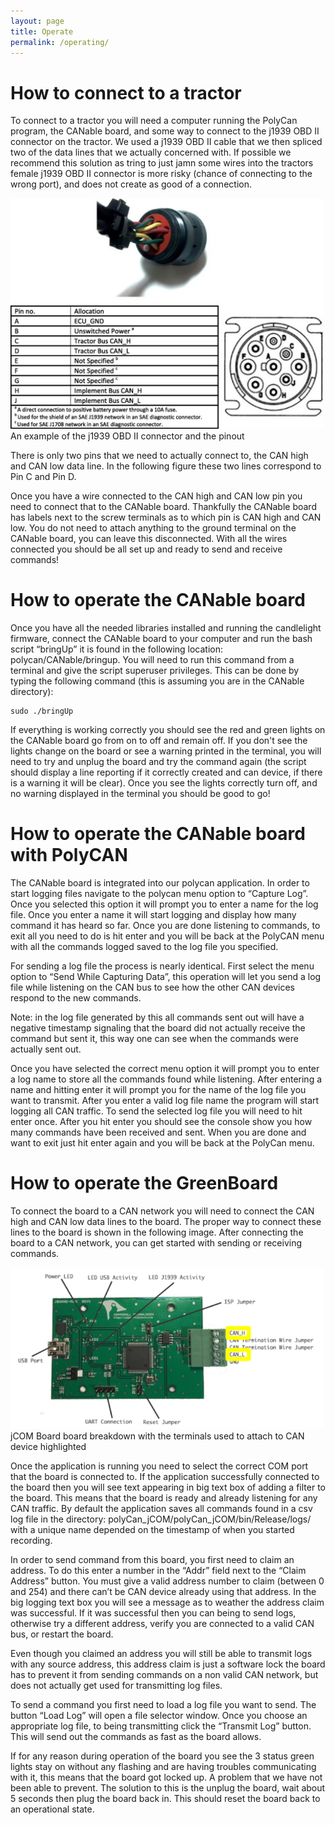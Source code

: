 ```yaml
---
layout: page
title: Operate
permalink: /operating/
---
```

# How to connect to a tractor
To connect to a tractor you will need a computer running the PolyCan program, the CANable board, and some way to connect to the j1939 OBD II connector on the tractor. We used a j1939 OBD II cable that we then spliced two of the data lines that we actually concerned with. If possible we recommend this solution as tring to just jamn some wires into the tractors female j1939 OBD II connector is more risky (chance of connecting to the wrong port), and does not create as good of a connection. 

<div style="margin:0auto;"><img src="/images/can_connector_pinout.png" alt="connector" width="500"/></div>
<div style="text-align;">An example of the j1939 OBD II connector and the pinout</div>


There is only two pins that we need to actually connect to, the CAN high and CAN low data line. 
In the following figure these two lines correspond to Pin C and Pin D.

Once you have a wire connected to the CAN high and CAN low pin you need to connect that to the CANable board. Thankfully the CANable board has labels next to the screw terminals as to which pin is CAN high and CAN low. You do not need to attach anything to the ground terminal on the CANable board, you can leave this disconnected. With all the wires connected you should be all set up and ready to send and receive commands!


# How to operate the CANable board
Once you have all the needed libraries installed and running the candlelight firmware, connect the CANable board to your computer and run the bash script “bringUp” it is found in the following location: polycan/CANable/bringup. You will need to run this command from a terminal and give the script superuser privileges.  This can be done by typing the following command (this is assuming you are in the CANable directory):

    sudo ./bringUp

If everything is working correctly you should see the red and green lights on the CANable board go from on to off and remain off. If you don't see the lights change on the board or see a warning printed in the terminal, you will need to try and unplug the board and try the command again (the script should display a line reporting if it correctly created and can device, if there is a warning it will be clear). Once you see the lights correctly turn off, and no warning displayed in the terminal you should be good to go!


# How to operate the CANable board with PolyCAN
The CANable board is integrated into our polycan application. In order to start logging files navigate to the polycan menu option to “Capture Log”. Once you selected this option it will prompt you to enter a name for the log file. Once you enter a name it will start logging and display how many command it has heard so far. Once you are done listening to commands, to exit all you need to do is hit enter and you will be back at the PolyCAN menu with all the commands logged saved to the log file you specified.

For sending a log file the process is nearly identical. First select the menu option to “Send While Capturing Data”, this operation will let you send a log file while listening on the CAN bus to see how the other CAN devices respond to the new commands. 

Note: in the log file generated by this all commands sent out will have a negative timestamp signaling that the board did not actually receive the command but sent it, this way one can see when the commands were actually sent out. 

Once you have selected the correct menu option it will prompt you to enter a log name to store all the commands found while listening. After entering a name and hitting enter it will prompt you for the name of the log file you want to transmit. After you enter a valid log file name the program will start logging all CAN traffic. To send the selected log file you will need to hit enter once. After you hit enter you should see the console show you how many commands have been received and sent. When you are done and want to exit just hit enter again and you will be back at the PolyCan menu.


# How to operate the GreenBoard
To connect the board to a CAN network you will need to connect the CAN high and CAN low data lines to the board. The proper way to connect these lines to the board is shown in the following image. After connecting the board to a CAN network, you can get started with sending or receiving commands.

<div style="margin:center;"><img src="/images/GreenBoard.png" alt="GreenBoard" width="500"/></div>
<div style="margin:center;">jCOM Board board breakdown with the terminals used to attach to CAN device highlighted</div>


Once the application is running you need to select the correct COM port that the board is connected to. If the application successfully connected to the board then you will see text appearing in big text box of adding a filter to the board. This means that the board is ready and already listening for any CAN traffic. By default the application saves all commands found in a csv log file in the directory: polyCan_jCOM/polyCan_jCOM/bin/Release/logs/  with a unique name depended on the timestamp of when you started recording.

In order to send command from this board, you first need to claim an address. To do this enter a number in the “Addr” field next to the “Claim Address” button. You must give a valid address number to claim (between 0 and 254) and there can’t be CAN device already using that address. In the big logging text box you will see a message as to weather the address claim was successful. If it was successful then you can being to send logs, otherwise try a different address, verify you are connected to a valid CAN bus, or restart the board.

Even though you claimed an address you will still be able to transmit logs with any source address, this address claim is just a software lock the board has to prevent it from sending commands on a non valid CAN network, but does not actually get used for transmitting log files.

To send a command you first need to load a log file you want to send. The button “Load Log” will open a file selector window. Once you choose an appropriate log file, to being transmitting click the “Transmit Log” button. This will send out the commands as fast as the board allows. 

If for any reason during operation of the board you see the 3 status green lights stay on without any flashing and are having troubles communicating with it, this means that the board got locked up. A problem that we have not been able to prevent. The solution to this is the unplug the board, wait about 5 seconds then plug the board back in. This should reset the board back to an operational state.
